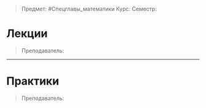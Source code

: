 > Предмет: #Спецглавы_математики
> Курс: 
> Семестр: 

# Лекции
> Преподаватель: 

---
# Практики
> Преподаватель: 